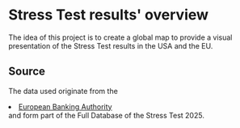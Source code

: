 # Stress Test results' overview
The idea of this project is to create a global map to provide a visual presentation of the Stress Test results in the USA and the EU.

## Source
The data used originate from the <li><a href="https://www.eba.europa.eu/risk-and-data-analysis/risk-analysis/eu-wide-stress-testing" target="_blank">European Banking Authority</a></li> and form part of the Full Database of the Stress Test 2025. 
